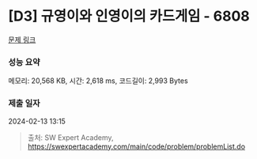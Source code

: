 # [D3] 규영이와 인영이의 카드게임 - 6808 

[문제 링크](https://swexpertacademy.com/main/code/problem/problemDetail.do?contestProbId=AWgv9va6HnkDFAW0) 

### 성능 요약

메모리: 20,568 KB, 시간: 2,618 ms, 코드길이: 2,993 Bytes

### 제출 일자

2024-02-13 13:15



> 출처: SW Expert Academy, https://swexpertacademy.com/main/code/problem/problemList.do